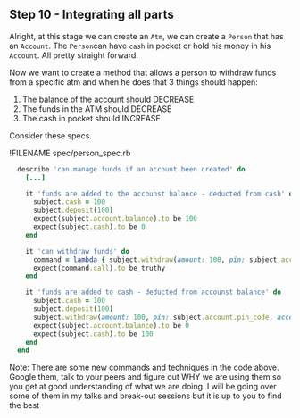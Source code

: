 ## Step 10 - Integrating all parts

Alright, at this stage we can create an `Atm`, we can create a `Person` that has an `Account`. The `Person`can have `cash` in pocket or hold his money in his `Account`. All pretty straight forward.

Now we want to create a method that allows a person to withdraw funds from a specific atm and when he does that 3 things should happen:

1. The balance of the account should DECREASE
2. The funds in the ATM should DECREASE
3. The cash in pocket should INCREASE

Consider these specs.

!FILENAME spec/person_spec.rb
```ruby
  describe 'can manage funds if an account been created' do
    [...]

    it 'funds are added to the accounst balance - deducted from cash' do
      subject.cash = 100
      subject.deposit(100)
      expect(subject.account.balance).to be 100
      expect(subject.cash).to be 0
    end

    it 'can withdraw funds' do
      command = lambda { subject.withdraw(amount: 100, pin: subject.account.pin_code, account: subject.account, atm: atm) }
      expect(command.call).to be_truthy
    end

    it 'funds are added to cash - deducted from accounst balance' do
      subject.cash = 100
      subject.deposit(100)
      subject.withdraw(amount: 100, pin: subject.account.pin_code, account: subject.account, atm: atm)
      expect(subject.account.balance).to be 0
      expect(subject.cash).to be 100
    end
  end

``` 

Note: There are some new commands and techniques in the code above. Google them, talk to your peers and figure out WHY we are using them so you get at good understanding of what we are doing. I will be going over some of them in my talks and break-out sessions but it is up to you to find the best 

